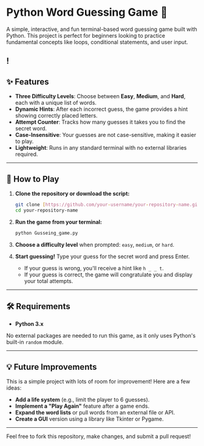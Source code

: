 # Python Word Guessing Game 🐍

A simple, interactive, and fun terminal-based word guessing game built with Python. This project is perfect for beginners looking to practice fundamental concepts like loops, conditional statements, and user input.

!
---

## ✨ Features

* **Three Difficulty Levels**: Choose between **Easy**, **Medium**, and **Hard**, each with a unique list of words.
* **Dynamic Hints**: After each incorrect guess, the game provides a hint showing correctly placed letters.
* **Attempt Counter**: Tracks how many guesses it takes you to find the secret word.
* **Case-Insensitive**: Your guesses are not case-sensitive, making it easier to play.
* **Lightweight**: Runs in any standard terminal with no external libraries required.

---

## 🚀 How to Play

1.  **Clone the repository or download the script:**
    ```bash
    git clone [https://github.com/your-username/your-repository-name.git](https://github.com/your-username/your-repository-name.git)
    cd your-repository-name
    ```

2.  **Run the game from your terminal:**
    ```bash
    python Gusseing_game.py
    ```

3.  **Choose a difficulty level** when prompted: `easy`, `medium`, or `hard`.

4.  **Start guessing!** Type your guess for the secret word and press Enter.

    * If your guess is wrong, you'll receive a hint like `h _ _ t`.
    * If your guess is correct, the game will congratulate you and display your total attempts.

---

## 🛠️ Requirements

* **Python 3.x**

No external packages are needed to run this game, as it only uses Python's built-in `random` module.

---

## 💡 Future Improvements

This is a simple project with lots of room for improvement! Here are a few ideas:

* **Add a life system** (e.g., limit the player to 6 guesses).
* **Implement a "Play Again"** feature after a game ends.
* **Expand the word lists** or pull words from an external file or API.
* **Create a GUI** version using a library like Tkinter or Pygame.

---

Feel free to fork this repository, make changes, and submit a pull request!
